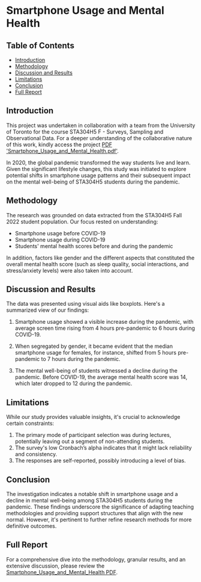 # Smartphone Usage and Mental Health

## Table of Contents
- [Introduction](#introduction)
- [Methodology](#methodology)
- [Discussion and Results](#discussion-and-results)
- [Limitations](#limitations)
- [Conclusion](#conclusion)
- [Full Report](#full-report)

## Introduction
This project was undertaken in collaboration with a team from the University of Toronto for the course STA304H5 F - Surveys, Sampling and Observational Data. For a deeper understanding of the collaborative nature of this work, kindly access the project [PDF 'Smartphone_Usage_and_Mental_Health.pdf'](Smartphone_Usage_and_Mental_Health.pdf).

In 2020, the global pandemic transformed the way students live and learn. Given the significant lifestyle changes, this study was initiated to explore potential shifts in smartphone usage patterns and their subsequent impact on the mental well-being of STA304H5 students during the pandemic.

## Methodology
The research was grounded on data extracted from the STA304H5 Fall 2022 student population. Our focus rested on understanding:

- Smartphone usage before COVID-19
- Smartphone usage during COVID-19
- Students' mental health scores before and during the pandemic

In addition, factors like gender and the different aspects that constituted the overall mental health score (such as sleep quality, social interactions, and stress/anxiety levels) were also taken into account.

## Discussion and Results
The data was presented using visual aids like boxplots. Here's a summarized view of our findings:

1. Smartphone usage showed a visible increase during the pandemic, with average screen time rising from 4 hours pre-pandemic to 6 hours during COVID-19.
  
2. When segregated by gender, it became evident that the median smartphone usage for females, for instance, shifted from 5 hours pre-pandemic to 7 hours during the pandemic.

3. The mental well-being of students witnessed a decline during the pandemic. Before COVID-19, the average mental health score was 14, which later dropped to 12 during the pandemic.

## Limitations
While our study provides valuable insights, it's crucial to acknowledge certain constraints:

1. The primary mode of participant selection was during lectures, potentially leaving out a segment of non-attending students.
2. The survey's low Cronbach’s alpha indicates that it might lack reliability and consistency.
3. The responses are self-reported, possibly introducing a level of bias.

## Conclusion
The investigation indicates a notable shift in smartphone usage and a decline in mental well-being among STA304H5 students during the pandemic. These findings underscore the significance of adapting teaching methodologies and providing support structures that align with the new normal. However, it's pertinent to further refine research methods for more definitive outcomes.

## Full Report
For a comprehensive dive into the methodology, granular results, and an extensive discussion, please review the [Smartphone_Usage_and_Mental_Health PDF](./Smartphone_Usage_and_Mental_Health.pdf).

